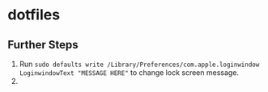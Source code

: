 # dotfiles
 
## Further Steps
1. Run `sudo defaults write /Library/Preferences/com.apple.loginwindow LoginwindowText "MESSAGE HERE"` to change lock screen message.
2. 